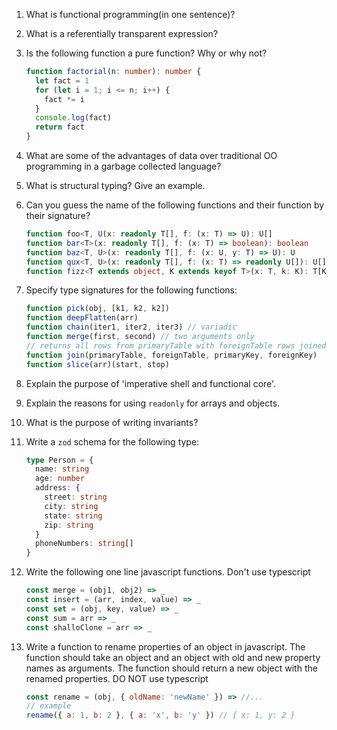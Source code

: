 1. What is functional programming(in one sentence)?

2. What is a referentially transparent expression?

3. Is the following function a pure function? Why or why not?

   ```typescript
   function factorial(n: number): number {
     let fact = 1
     for (let i = 1; i <= n; i++) {
       fact *= i
     }
     console.log(fact)
     return fact
   }
   ```

4. What are some of the advantages of data over traditional OO programming in a
   garbage collected language?

5. What is structural typing? Give an example.

6. Can you guess the name of the following functions and their function by their
   signature?

   ```typescript
   function foo<T, U(x: readonly T[], f: (x: T) => U): U[]
   function bar<T>(x: readonly T[], f: (x: T) => boolean): boolean
   function baz<T, U>(x: readonly T[], f: (x: U, y: T) => U): U
   function qux<T, U>(x: readonly T[], f: (x: T) => readonly U[]): U[]
   function fizz<T extends object, K extends keyof T>(x: T, k: K): T[K]
   ```

7. Specify type signatures for the following functions:

   ```javascript
   function pick(obj, [k1, k2, k2])
   function deepFlatten(arr)
   function chain(iter1, iter2, iter3) // variadic
   function merge(first, second) // two arguments only
   // returns all rows from primaryTable with foreignTable rows joined in
   function join(primaryTable, foreignTable, primaryKey, foreignKey)
   function slice(arr)(start, stop)
   ```

8. Explain the purpose of 'imperative shell and functional core'.

9. Explain the reasons for using `readonly` for arrays and objects.

10. What is the purpose of writing invariants?

11. Write a `zod` schema for the following type:

    ```typescript
    type Person = {
      name: string
      age: number
      address: {
        street: string
        city: string
        state: string
        zip: string
      }
      phoneNumbers: string[]
    }
    ```

12. Write the following one line javascript functions. Don't use typescript

    ```javascript
    const merge = (obj1, obj2) => _
    const insert = (arr, index, value) => _
    const set = (obj, key, value) => _
    const sum = arr => _
    const shalloClone = arr => _
    ```

13. Write a function to rename properties of an object in javascript. The
    function should take an object and an object with old and new property names
    as arguments. The function should return a new object with the renamed
    properties. DO NOT use typescript

    ```javascript
    const rename = (obj, { oldName: 'newName' }) => //...
    // example
    rename({ a: 1, b: 2 }, { a: 'x', b: 'y' }) // { x: 1, y: 2 }
    ```
